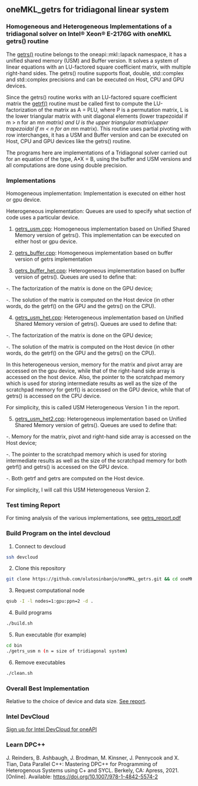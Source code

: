 ## oneMKL_getrs for tridiagonal linear system
### Homogeneous and Heterogeneous Implementations of a tridiagonal solver on Intel® Xeon® E-2176G with oneMKL getrs() routine

The [getrs()](https://oneapi-src.github.io/oneMKL/domains/lapack/getrs.html#onemkl-lapack-getrs) routine belongs to the oneapi::mkl::lapack namespace, it has a unified
shared memory (USM) and Buffer version. It solves a system of linear equations with an LU-factored square coefficient matrix, with multiple right-hand sides. 
The getrs() routine supports float, double, std::complex<float> and std::complex<double> precisions and can be executed on Host, CPU and GPU devices.
  
Since the getrs() routine works with an LU-factored square coefficient matrix the [getrf()](https://oneapi-src.github.io/oneMKL/domains/lapack/getrf.html#onemkl-lapack-getrf) routine must be called first to compute the LU-factorization of the matrix as A = P*L*U, where P is a permutation matrix, L is the lower triangular matrix with unit diagonal elements (lower trapezoidal if m > n for an m*n matrix) and U is the upper triangular matrix(upper trapezoidal if m < n for an m*n matrix). 
This routine uses partial pivoting with row interchanges, it has a USM and Buffer version and can be executed on Host, CPU and GPU devices like the getrs() routine.
                                                                                                                     
The programs here are implementations of a Tridiagonal solver carried out for an equation of the type, A*X = B, using the buffer and USM versions and all computations are done using double precision. 
                                                                                                                       
### Implementations

Homogeneous implementation: Implementation is executed on either host or gpu device.

Heterogeneous implementation: Queues are used to specify what section of code uses a particular device. 

1. [getrs_usm.cpp](https://github.com/olutosinbanjo/oneMKL_getrs/blob/b30786fab72070924d22037e62b349c70fc0ee7a/src/getrs_usm.cpp): Homogeneous implementation based on Unified Shared Memory version of getrs(). This implementation can be executed on either host or gpu device.

2. [getrs_buffer.cpp](https://github.com/olutosinbanjo/oneMKL_getrs/blob/b30786fab72070924d22037e62b349c70fc0ee7a/src/getrs_buffer.cpp): Homogeneous implementation based on buffer version of getrs implementation

3. [getrs_buffer_het.cpp](https://github.com/olutosinbanjo/oneMKL_getrs/blob/b30786fab72070924d22037e62b349c70fc0ee7a/src/getrs_buffer_het.cpp): Heterogeneous implementation based on buffer version of getrs(). Queues are used to define that:

  -. The factorization of the matrix is done on the GPU device;
  
  -. The solution of the matrix is computed on the Host device (in other words, do the getrf() on the GPU and the getrs() on the CPU).


4. [getrs_usm_het.cpp](https://github.com/olutosinbanjo/oneMKL_getrs/blob/b30786fab72070924d22037e62b349c70fc0ee7a/src/getrs_usm_het.cpp):  Heterogeneous implementation based on Unified Shared Memory version of getrs(). Queues are used to define that:

  -. The factorization of the matrix is done on the GPU device;
  
  -. The solution of the matrix is computed on the Host device (in other words, do the getrf() on the GPU and the getrs() on the CPU).
  
  In this heterogeneous version, memory for the matrix and pivot array are accessed on the gpu device, while that of the right-hand side array is accessed on the host device. Also, the pointer to the scratchpad memory which is used for storing intermediate results as well as the size of the scratchpad memory for getrf() is accessed on the GPU device, while that of getrs() is accessed on the CPU device. 

For simplicity, this is called USM Heterogeneous Version 1 in the report.

5.  [getrs_usm_het2.cpp](https://github.com/olutosinbanjo/oneMKL_getrs/blob/b30786fab72070924d22037e62b349c70fc0ee7a/src/getrs_usm_het2.cpp):  Heterogeneous implementation based on Unified Shared Memory version of getrs(). Queues are used to define that:

  -. Memory for the matrix, pivot and right-hand side array is accessed on the Host device;
  
  -. The pointer to the scratchpad memory which is used for storing intermediate results as well as the size of the scratchpad memory for both getrf() and getrs() is accessed on the GPU device.
  
  -. Both getrf and getrs are computed on the Host device.

For simplicity, I will call this USM Heterogeneous Version 2.

### Test timing Report

For timing analysis of the various implementations, see [getrs_report.pdf](https://github.com/olutosinbanjo/oneMKL_getrs/blob/e2a4d7d9438d54d3539fa56013ca98a08cbbcad1/getrs_report.pdf)

### Build Program on the intel devcloud

1. Connect to devcloud

```bash
ssh devcloud
```

2. Clone this repository

```bash
git clone https://github.com/olutosinbanjo/oneMKL_getrs.git && cd oneMKL_getrs
```

3. Request computational node

```bash
qsub -I -l nodes=1:gpu:ppn=2 -d .
```

4. Build programs

```bash
./build.sh
```

5. Run executable (for example)

```bash
cd bin
./getrs_usm n (n = size of tridiagonal system)
```

6. Remove executables

```bash
./clean.sh
```

### Overall Best Implementation

Relative to the choice of device and data size. [See report](https://github.com/olutosinbanjo/oneMKL_getrs/blob/e1c4f68cd2b190c36be284e44c373729137887e8/getrs_report.pdf).

### Intel DevCloud 

[Sign up for Intel DevCloud for oneAPI](https://www.intel.com/content/www/us/en/forms/idz/devcloud-enrollment/oneapi-request.html)

### Learn DPC++

J. Reinders, B. Ashbaugh, J. Brodman, M. Kinsner, J. Pennycook and X.
Tian, Data Parallel C++: Mastering DPC++ for Programming of
Heterogenous Systems using C+ and SYCL. Berkely, CA: Apress, 2021.
[Online]. Available: https://doi.org/10.1007/978-1-4842-5574-2 

